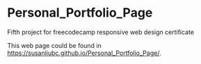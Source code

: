 # Personal_Portfolio_Page
Fifth project for freecodecamp responsive web design certificate

This web page could be found in https://susanliubc.github.io/Personal_Portfolio_Page/.
